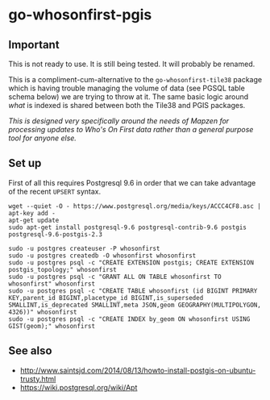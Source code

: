 # go-whosonfirst-pgis

## Important

This is not ready to use. It is still being tested. It will probably be renamed.

This is a compliment-cum-alternative to the `go-whosonfirst-tile38` package which is having trouble managing the volume of data (see PGSQL table schema below) we are trying to throw at it. The same basic logic around _what_ is indexed is shared between both the Tile38 and PGIS packages.

_This is designed very specifically around the needs of Mapzen for processing updates to Who's On First data rather than a general purpose tool for anyone else._

## Set up

First of all this requires Postgresql 9.6 in order that we can take advantage of the recent `UPSERT` syntax.

```
wget --quiet -O - https://www.postgresql.org/media/keys/ACCC4CF8.asc | apt-key add -
apt-get update
sudo apt-get install postgresql-9.6 postgresql-contrib-9.6 postgis postgresql-9.6-postgis-2.3
```

```
sudo -u postgres createuser -P whosonfirst
sudo -u postgres createdb -O whosonfirst whosonfirst
sudo -u postgres psql -c "CREATE EXTENSION postgis; CREATE EXTENSION postgis_topology;" whosonfirst
sudo -u postgres psql -c "GRANT ALL ON TABLE whosonfirst TO whosonfirst" whosonfirst
sudo -u postgres psql -c "CREATE TABLE whosonfirst (id BIGINT PRIMARY KEY,parent_id BIGINT,placetype_id BIGINT,is_superseded SMALLINT,is_deprecated SMALLINT,meta JSON,geom GEOGRAPHY(MULTIPOLYGON, 4326))" whosonfirst
sudo -u postgres psql -c "CREATE INDEX by_geom ON whosonfirst USING GIST(geom);" whosonfirst
```

## See also

* http://www.saintsjd.com/2014/08/13/howto-install-postgis-on-ubuntu-trusty.html
* https://wiki.postgresql.org/wiki/Apt
